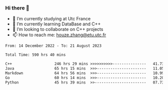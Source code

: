 ### Hi there 👋
- 🔭 I’m currently studying at Utc France
- 🌱 I’m currently learning DataBase and C++
- 👯 I’m looking to collaborate on C++ projects
- 📫 How to reach me: houze.zhang@etu.utc.fr

<!--START_SECTION:waka-->

```txt
From: 14 December 2022 - To: 21 August 2023

Total Time: 590 hrs 40 mins

C++                   246 hrs 29 mins >>>>>>>>>>---------------   41.73 %
Java                  65 hrs 15 mins  >>>----------------------   11.05 %
Markdown              64 hrs 56 mins  >>>----------------------   10.99 %
Go                    60 hrs 14 mins  >>>----------------------   10.20 %
Python                45 hrs 39 mins  >>-----------------------   07.73 %
```

<!--END_SECTION:waka-->
